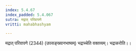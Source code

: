```yaml
---
index: 5.4.67
index_padded: 5.4.067
sutra: मद्रात्‌ परिवापणे
vritti: mahabhashyam

---
```

 मद्रात् परिवापणे (2344) (उपसङ्ख्यानभाष्यम्) भद्राच्चेति वक्तव्यम्। भद्राकरोति।। 